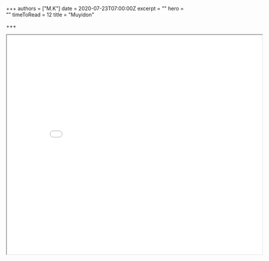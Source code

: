 +++
authors = ["M.K"]
date = 2020-07-23T07:00:00Z
excerpt = ""
hero = ""
timeToRead = 12
title = "Muyidon"

+++
<iframe width = "700" height=" 600" src="[https://jovian.ml/embed?url=https://jovian.ml/muyidon/lotto649-analyst/v/1](https://jovian.ml/embed?url=https://jovian.ml/muyidon/lotto649-analyst/v/1 "https://jovian.ml/embed?url=https://jovian.ml/muyidon/lotto649-analyst/v/1")"</iframe>="auto"></iframe>